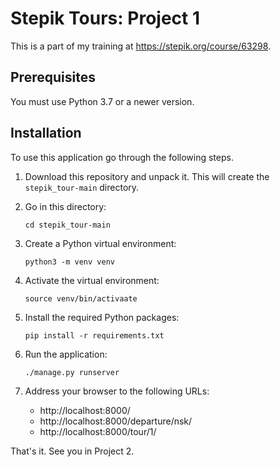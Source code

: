 # Stepik Tours: Project 1

This is a part of my training at https://stepik.org/course/63298.

## Prerequisites

You must use Python 3.7 or a newer version.

## Installation

To use this application go through the following steps.

1. Download this repository and unpack it. This will create the ``stepik_tour-main`` directory.
0. Go in this directory:

    ```bazaar
    cd stepik_tour-main
    ```

0. Create a Python virtual environment:

    ```bazaar
    python3 -m venv venv
    ```
   
0. Activate the virtual environment:

    ```bazaar
    source venv/bin/activaate
    ```
   
0. Install the required Python packages:

    ```bazaar
    pip install -r requirements.txt
    ```
   
0. Run the application:

    ```bazaar
    ./manage.py runserver
    ```
   
0. Address your browser to the following URLs:

    -   http://localhost:8000/
    -   http://localhost:8000/departure/nsk/
    -   http://localhost:8000/tour/1/
    
That's it. See you in Project 2.
